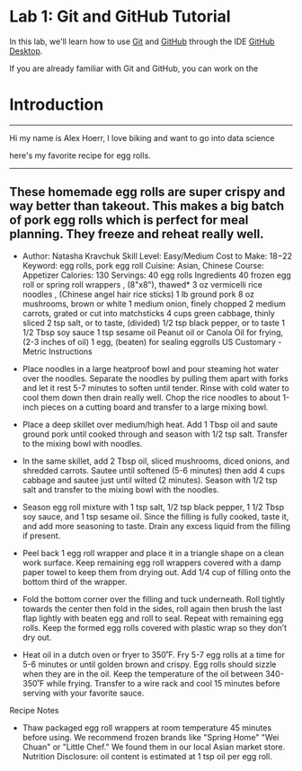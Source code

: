 # Lab 1: Git and GitHub Tutorial

In this lab, we'll learn how to use [Git](https://git-scm.com/) and [GitHub](https://github.com/) through the IDE [GitHub Desktop](https://desktop.github.com/).

If you are already familiar with Git and GitHub, you can work on the 

# Introduction
------

Hi my name is Alex Hoerr, I love biking and want to go into data science

here's my favorite recipe for egg rolls.

------
## These homemade egg rolls are super crispy and way better than takeout. This makes a big batch of pork egg rolls which is perfect for meal planning. They freeze and reheat really well.


+ Author: Natasha Kravchuk Skill Level: Easy/Medium Cost to Make: $18-$22 Keyword: egg rolls, pork egg roll Cuisine: Asian, Chinese Course: Appetizer Calories: 130 Servings: 40 egg rolls Ingredients 40 frozen egg roll or spring roll wrappers , (8"x8"), thawed* 3 oz vermicelli rice noodles , (Chinese angel hair rice sticks) 1 lb ground pork 8 oz mushrooms, brown or white 1 medium onion, finely chopped 2 medium carrots, grated or cut into matchsticks 4 cups green cabbage, thinly sliced 2 tsp salt, or to taste, (divided) 1/2 tsp black pepper, or to taste 1 1/2 Tbsp soy sauce 1 tsp sesame oil Peanut oil or Canola Oil for frying, (2-3 inches of oil) 1 egg, (beaten) for sealing eggrolls US Customary - Metric Instructions

+ Place noodles in a large heatproof bowl and pour steaming hot water over the noodles. Separate the noodles by pulling them apart with forks and let it rest 5-7 minutes to soften until tender. Rinse with cold water to cool them down then drain really well. Chop the rice noodles to about 1-inch pieces on a cutting board and transfer to a large mixing bowl.

+ Place a deep skillet over medium/high heat. Add 1 Tbsp oil and saute ground pork until cooked through and season with 1/2 tsp salt. Transfer to the mixing bowl with noodles.

+ In the same skillet, add 2 Tbsp oil, sliced mushrooms, diced onions, and shredded carrots. Sautee until softened (5-6 minutes) then add 4 cups cabbage and sautee just until wilted (2 minutes). Season with 1/2 tsp salt and transfer to the mixing bowl with the noodles.

+ Season egg roll mixture with 1 tsp salt, 1/2 tsp black pepper, 1 1/2 Tbsp soy sauce, and 1 tsp sesame oil. Since the filling is fully cooked, taste it, and add more seasoning to taste. Drain any excess liquid from the filling if present.

+ Peel back 1 egg roll wrapper and place it in a triangle shape on a clean work surface. Keep remaining egg roll wrappers covered with a damp paper towel to keep them from drying out. Add 1/4 cup of filling onto the bottom third of the wrapper.


+ Fold the bottom corner over the filling and tuck underneath. Roll tightly towards the center then fold in the sides, roll again then brush the last flap lightly with beaten egg and roll to seal. Repeat with remaining egg rolls. Keep the formed egg rolls covered with plastic wrap so they don’t dry out.

+ Heat oil in a dutch oven or fryer to 350˚F. Fry 5-7 egg rolls at a time for 5-6 minutes or until golden brown and crispy. Egg rolls should sizzle when they are in the oil. Keep the temperature of the oil between 340-350˚F while frying. Transfer to a wire rack and cool 15 minutes before serving with your favorite sauce.

Recipe Notes

+ Thaw packaged egg roll wrappers at room temperature 45 minutes before using. We recommend frozen brands like "Spring Home" "Wei Chuan" or "Little Chef." We found them in our local Asian market store.
Nutrition Disclosure: oil content is estimated at 1 tsp oil per egg roll.
